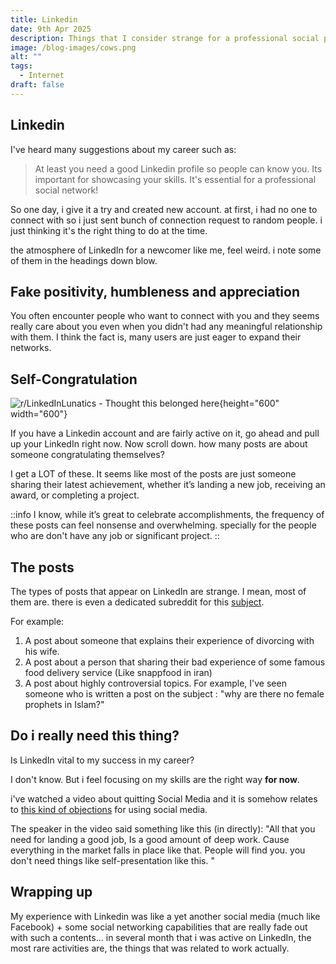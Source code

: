 ```yaml
---
title: Linkedin
date: 9th Apr 2025
description: Things that I consider strange for a professional social platform
image: /blog-images/cows.png
alt: ""
tags:
  - Internet
draft: false
---
```


## Linkedin

I've heard many suggestions about my career such as:

> At least you need a good Linkedin profile so people can know you. Its important for showcasing your skills. It's essential for a professional social network!

So one day, i give it a try and created new account. at first, i had no one to connect with so i just sent bunch of connection request to random people. i just thinking it's the right thing to do at the time.

the atmosphere of LinkedIn for a newcomer like me, feel weird. i note some of them in the headings down blow.

## Fake positivity, humbleness and appreciation

You often encounter people who want to connect with you and they seems really care about you even when you didn't had any meaningful relationship with them. I think the fact is, many users are just eager to expand their networks.

## Self-Congratulation

![r/LinkedInLunatics - Thought this belonged here](https://i.redd.it/z3vs5dxu02se1.png){height="600" width="600"}

If you have a Linkedin account and are fairly active on it, go ahead and pull up your LinkedIn right now. Now scroll down. how many posts are about someone congratulating themselves?

I get a LOT of these. It seems like most of the posts are just someone sharing their latest achievement, whether it’s landing a new job, receiving an award, or completing a project.

::info
I know, while it’s great to celebrate accomplishments, the frequency of these posts can feel nonsense and overwhelming. specially for the people who are don't have any job or significant project.
::

## The posts

The types of posts that appear on LinkedIn are strange. I mean, most of them are. there is even a dedicated subreddit for this [subject](https://www.reddit.com/r/LinkedInLunatics/).

For example:

1. A post about someone that explains their experience of divorcing with his wife.
2. A post about a person that sharing their bad experience of some famous food delivery service (Like snappfood in iran)
3. A post about highly controversial topics. For example, I've seen someone who is written a post on the subject : "why are there no female prophets in Islam?"

## Do i really need this thing?

Is LinkedIn vital to my success in my career?

I don't know. But i feel focusing on my skills are the right way **for now**.

i've watched a video about quitting Social Media and it is somehow relates to [this kind of objections](https://youtu.be/3E7hkPZ-HTk?si=xcdO0hexCNoZpj14\&t=281) for using social media.

The speaker in the video said something like this (in directly): "All that you need for landing a good job, Is a good amount of deep work. Cause everything in the market falls in place like that. People will find you. you don't need things like self-presentation like this. "

## Wrapping up

My experience with Linkedin was like a yet another social media (much like Facebook) + some social networking capabilities that are really fade out with such a contents... in several month that i was active on LinkedIn, the most rare activities are, the things that was related to work actually.
